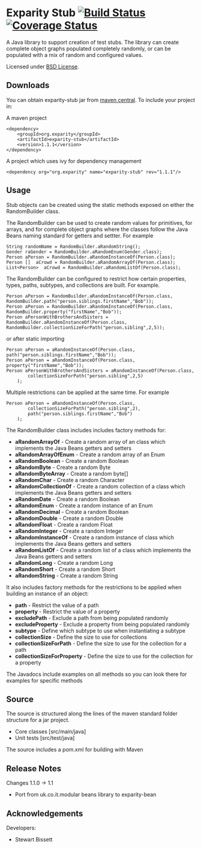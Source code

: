 Exparity Stub  [![Build Status](https://travis-ci.org/eXparity/exparity-stub.svg?branch=master)](https://travis-ci.org/eXparity/exparity-stub) [![Coverage Status](https://coveralls.io/repos/eXparity/exparity-stub/badge.png?branch=master)](https://coveralls.io/r/eXparity/exparity-stub?branch=master)
=============
A Java library to support creation of test stubs. The library can create complete object graphs populated completely randomly, or can be populated with a mix of random and configured values.

Licensed under [BSD License][].

Downloads
---------
You can obtain exparity-stub jar from [maven central][]. To include your project in:

A maven project

    <dependency>
        <groupId>org.exparity</groupId>
        <artifactId>exparity-stub</artifactId>
        <version>1.1.1</version>
    </dependency>

A project which uses ivy for dependency management

    <dependency org="org.exparity" name="exparity-stub" rev="1.1.1"/>
            
Usage
-------------

Stub objects can be created using the static methods exposed on either the RandomBuilder class.

The RandomBuilder can be used to create random values for primitives, for arrays, and for complete object graphs where the classes follow the Java Beans naming standard for getters and settter. For example

	String randomName = RandomBuilder.aRandomString();
	Gender raGender = RandomBuilder.aRandomEnum(Gender.class);
	Person aPerson = RandomBuilder.aRandomInstanceOf(Person.class);
	Person []  aCrowd = RandomBuilder.aRandomArrayOf(Person.class);
	List<Person>  aCrowd = RandomBuilder.aRandomListOf(Person.class);

The RandomBuilder can be configured to restrict how certain properties, types, paths, subtypes, and collections are built. For example.

	Person aPerson = RandomBuilder.aRandomInstanceOf(Person.class,
	RandomBuilder.path("person.siblings.firstName","Bob"));
	Person aPerson = RandomBuilder.aRandomInstanceOf(Person.class, RandomBuilder.property("firstName","Bob"));
	Person aPersonWithBrothersAndSisters = RandomBuilder.aRandomInstanceOf(Person.class,
	RandomBuilder.collectionSizeForPath("person.sibling",2,5));
	  
or after static importing

	Person aPerson = aRandomInstanceOf(Person.class, path("person.siblings.firstName","Bob"));
	Person aPerson = aRandomInstanceOf(Person.class, property("firstName","Bob"));
	Person aPersonWithBrothersAndSisters = aRandomInstanceOf(Person.class, 
			collectionSizeForPath("person.sibling",2,5)
		);

Multiple restrictions can be applied at the same time. For example

	Person aPerson = aRandomInstanceOf(Person.class, 
			collectionSizeForPath("person.sibling",2), 
			path("person.siblings.firstName","Bob")
		);

The RandomBuilder class includes includes factory methods for:

* __aRandomArrayOf__ - Create a random array of an class which implements the Java Beans getters and setters
* __aRandomArrayOfEnum__ - Create a random array of an Enum
* __aRandomBoolean__ - Create a random Boolean
* __aRandomByte__ - Create a random Byte
* __aRandomByteArray__ - Create a random byte[]
* __aRandomChar__ - Create a random Character
* __aRandomCollectionOf__ - Create a random collection of a class which implements the Java Beans getters and setters
* __aRandomDate__ - Create a random Boolean
* __aRandomEnum__ - Create a random instance of an Enum
* __aRandomDecimal__ - Create a random Boolean
* __aRandomDouble__ - Create a random Double
* __aRandomFloat__ - Create a random Float
* __aRandomInteger__ - Create a random Integer
* __aRandomInstanceOf__ - Create a random instance of class which implements the Java Beans getters and setters
* __aRandomListOf__ - Create a random list of a class which implements the Java Beans getters and setters
* __aRandomLong__ - Create a random Long
* __aRandomShort__ - Create a random Short
* __aRandomString__ - Create a random String

It also includes factory methods for the restrictions to be applied when building an instance of an object:

* __path__ - Restrict the value of a path
* __property__ - Restrict the value of a property
* __excludePath__ - Exclude a path from being populated randomly
* __excludeProperty__ - Exclude a property from being populated randomly
* __subtype__ - Define which subtype to use when instantiating a subtype
* __collectionSize__ - Define the size to use for collections
* __collectionSizeForPath__ - Define the size to use for the collection for a path
* __collectionSizeForProperty__ - Define the size to use for the collection for a property

The Javadocs include examples on all methods so you can look there for examples for specific methods

Source
------
The source is structured along the lines of the maven standard folder structure for a jar project.

  * Core classes [src/main/java]
  * Unit tests [src/test/java]

The source includes a pom.xml for building with Maven 

Release Notes
-------------
Changes 1.1.0 -> 1.1
  * Port from uk.co.it.modular beans library to exparity-bean

Acknowledgements
----------------
Developers:
  * Stewart Bissett

[BSD License]: http://opensource.org/licenses/BSD-3-Clause
[Maven central]: http://search.maven.org/#search%7Cga%7C1%7Ca%3A%22hamcrest-date%22
